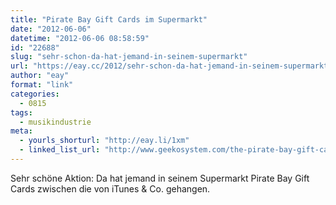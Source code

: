 ```yaml
---
title: "Pirate Bay Gift Cards im Supermarkt"
date: "2012-06-06"
datetime: "2012-06-06 08:58:59"
id: "22688"
slug: "sehr-schon-da-hat-jemand-in-seinem-supermarkt"
url: "https://eay.cc/2012/sehr-schon-da-hat-jemand-in-seinem-supermarkt/"
author: "eay"
format: "link"
categories:
  - 0815
tags:
  - musikindustrie
meta:
  - yourls_shorturl: "http://eay.li/1xm"
  - linked_list_url: "http://www.geekosystem.com/the-pirate-bay-gift-cards/"
---
```


Sehr schöne Aktion: Da hat jemand in seinem Supermarkt Pirate Bay Gift Cards zwischen die von iTunes & Co. gehangen.
